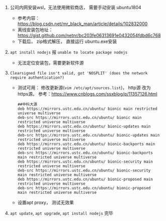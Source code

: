 1. 公司内网安装wsl，无法使用微软商店， 需要手动安装 ubuntu1804

    - 参考内容： https://blog.csdn.net/mr_black_man/article/details/102832000
    - 离线安装包地址： https://gist.github.com/netnr/bc203fe06313691e0432054fdbd6c768
    - 下载后， zip格式解压， 直接运行 ubuntu.exe安装

2. `apt install nodejs` 报 `unable to locate package nodejs`
    - 无法定位安装包，需要更新软件源

3.  `Clearsigned file isn't valid, got 'NOSPLIT' (does the network require authentication?)`
    - 测试可用： 修改更新源(`vim /etc/apt/sources.list`)， http源 改为 https源。 参考：https://www.cnblogs.com/ssxblog/p/11357126.html
        ```
        ##中科大源
        deb https://mirrors.ustc.edu.cn/ubuntu/ bionic main restricted universe multiverse
        deb-src https://mirrors.ustc.edu.cn/ubuntu/ bionic main restricted universe multiverse
        deb https://mirrors.ustc.edu.cn/ubuntu/ bionic-updates main restricted universe multiverse
        deb-src https://mirrors.ustc.edu.cn/ubuntu/ bionic-updates main restricted universe multiverse
        deb https://mirrors.ustc.edu.cn/ubuntu/ bionic-backports main restricted universe multiverse
        deb-src https://mirrors.ustc.edu.cn/ubuntu/ bionic-backports main restricted universe multiverse
        deb https://mirrors.ustc.edu.cn/ubuntu/ bionic-security main restricted universe multiverse
        deb-src https://mirrors.ustc.edu.cn/ubuntu/ bionic-security main restricted universe multiverse
        deb https://mirrors.ustc.edu.cn/ubuntu/ bionic-proposed main restricted universe multiverse
        deb-src https://mirrors.ustc.edu.cn/ubuntu/ bionic-proposed main restricted universe multiverse
        ```
    - 设置apt proxy， 测试无效果

4.  `apt update`, `apt upgrade`, `apt install nodejs` 完毕
    
